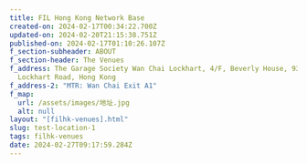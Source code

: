 ```yaml
---
title: FIL Hong Kong Network Base
created-on: 2024-02-17T00:34:22.700Z
updated-on: 2024-02-20T21:15:38.751Z
published-on: 2024-02-17T01:10:26.107Z
f_section-subheader: ABOUT
f_section-header: The Venues
f_address: The Garage Society Wan Chai Lockhart, 4/F, Beverly House, 93 - 107
  Lockhart Road, Hong Kong
f_address-2: "MTR: Wan Chai Exit A1"
f_map:
  url: /assets/images/地址.jpg
  alt: null
layout: "[filhk-venues].html"
slug: test-location-1
tags: filhk-venues
date: 2024-02-27T09:17:59.284Z
---
```

